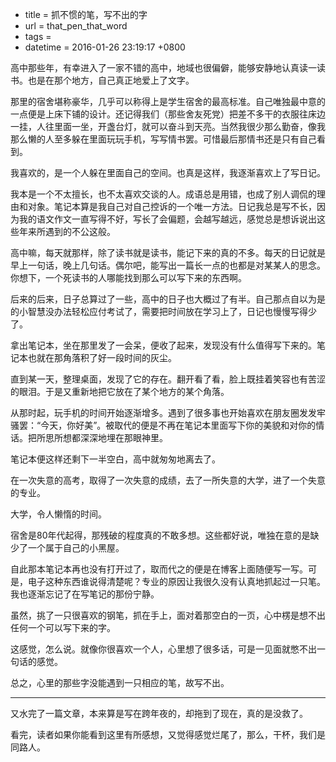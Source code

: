  - title = 抓不惯的笔，写不出的字
 - url = that_pen_that_word
 - tags = 
 - datetime = 2016-01-26 23:19:17 +0800

高中那些年，有幸进入了一家不错的高中，地域也很偏僻，能够安静地认真读一读书。也是在那个地方，自己真正地爱上了文字。

那里的宿舍堪称豪华，几乎可以称得上是学生宿舍的最高标准。自己唯独最中意的一点便是上床下铺的设计。还记得我们（那些舍友死党）把差不多干的衣服往床边一挂，人往里面一坐，开盏台灯，就可以奋斗到天亮。当然我很少那么勤奋，像我那么懒的人至多躲在里面玩玩手机，写写情书罢。可惜最后那情书还是只有自己看到。

我喜欢的，是一个人躲在里面自己的空间。也真是这样，我逐渐喜欢上了写日记。


<!--more-->


我本是一个不太擅长，也不太喜欢交谈的人。成语总是用错，也成了别人调侃的理由和对象。笔记本算是我自己对自己控诉的一个唯一方法。日记我总是写不长，因为我的语文作文一直写得不好，写长了会偏题，会越写越远，感觉总是想诉说出这些年来所遇到的不公这般。

高中嘛，每天就那样，除了读书就是读书，能记下来的真的不多。每天的日记就是早上一句话，晚上几句话。偶尔吧，能写出一篇长一点的也都是对某某人的思念。你想下，一个死读书的人哪能找到那么可以写下来的东西啊。

后来的后来，日子总算过了一些，高中的日子也大概过了有半。自己那点自以为是的小智慧没办法轻松应付考试了，需要把时间放在学习上了，日记也慢慢写得少了。

拿出笔记本，坐在那里发了一会呆，便收了起来，发现没有什么值得写下来的。笔记本也就在那角落积了好一段时间的灰尘。

直到某一天，整理桌面，发现了它的存在。翻开看了看，脸上既挂着笑容也有苦涩的眼泪。于是又重新地把它放在了某个地方的某个角落。

从那时起，玩手机的时间开始逐渐增多。遇到了很多事也开始喜欢在朋友圈发发牢骚罢：“今天，你好美”。被取代的便是不再在笔记本里面写下你的美貌和对你的情话。把所思所想都深深地埋在那眼神里。

笔记本便这样还剩下一半空白，高中就匆匆地离去了。

在一次失意的高考，取得了一次失意的成绩，去了一所失意的大学，进了一个失意的专业。

大学，令人懒惰的时间。

宿舍是80年代起得，那残破的程度真的不敢多想。这些都好说，唯独在意的是缺少了一个属于自己的小黑屋。

自此那本笔记本再也没有打开过了，取而代之的便是在博客上面随便写一写。可是，电子这种东西谁说得清楚呢？专业的原因让我很久没有认真地抓起过一只笔。我也逐渐忘记了在写笔记的那份宁静。

虽然，挑了一只很喜欢的钢笔，抓在手上，面对着那空白的一页，心中楞是想不出任何一个可以写下来的字。

这感觉，怎么说。就像你很喜欢一个人，心里想了很多话，可是一见面就憋不出一句话的感觉。

总之，心里的那些字没能遇到一只相应的笔，故写不出。


--------

又水完了一篇文章，本来算是写在跨年夜的，却拖到了现在，真的是没救了。

看完，读者如果你能看到这里有所感想，又觉得感觉烂尾了，那么，干杯，我们是同路人。